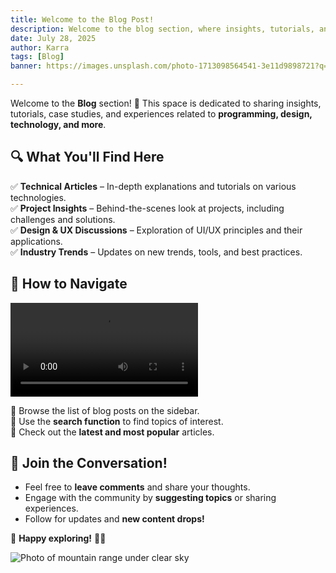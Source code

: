 ```yaml
---
title: Welcome to the Blog Post!
description: Welcome to the blog section, where insights, tutorials, and experiences are shared.
date: July 28, 2025
author: Karra
tags: [Blog]
banner: https://images.unsplash.com/photo-1713098564541-3e11d9898721?q=80&w=1932&auto=format&fit=crop&ixlib=rb-4.0.3&ixid=M3wxMjA3fDB8MHxwaG90by1wYWdlfHx8fGVufDB8fHx8fA%3D%3D

---
```


Welcome to the **Blog** section! 🎉 This space is dedicated to sharing insights, tutorials, case studies, and experiences related to **programming, design, technology, and more**.

## 🔍 What You'll Find Here
✅ **Technical Articles** – In-depth explanations and tutorials on various technologies.  
✅ **Project Insights** – Behind-the-scenes look at projects, including challenges and solutions.  
✅ **Design & UX Discussions** – Exploration of UI/UX principles and their applications.  
✅ **Industry Trends** – Updates on new trends, tools, and best practices.  

## 🚀 How to Navigate

<video alt="Red flower wakes up" controls="" src="https://interactive-examples.mdn.mozilla.net/media/cc0-videos/flower.webm"></video>

🔹 Browse the list of blog posts on the sidebar.  
🔹 Use the **search function** to find topics of interest.  
🔹 Check out the **latest and most popular** articles.  

## 💬 Join the Conversation!
- Feel free to **leave comments** and share your thoughts.
- Engage with the community by **suggesting topics** or sharing experiences.
- Follow for updates and **new content drops!**

🚀 **Happy exploring!** 🎨💡

![Photo of mountain range under clear sky](https://images.unsplash.com/photo-1501082183835-b7b33db89c3f?q=80&w=2920&auto=format&fit=crop&ixlib=rb-4.0.3&ixid=M3wxMjA3fDB8MHxwaG90by1wYWdlfHx8fGVufDB8fHx8fA%3D%3D#full)